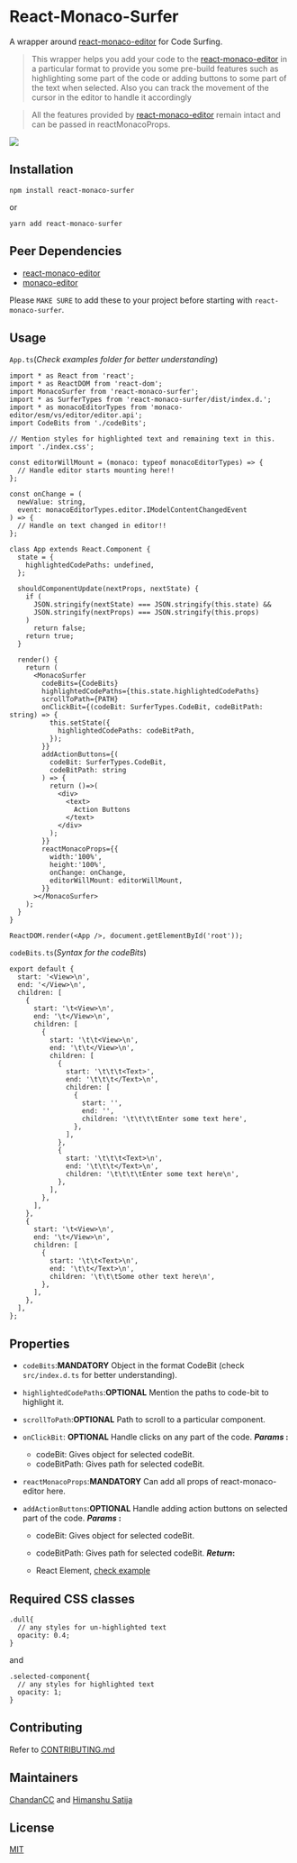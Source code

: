# React-Monaco-Surfer

A wrapper around [react-monaco-editor](https://github.com/react-monaco-editor/react-monaco-editor) for Code Surfing.

> This wrapper helps you add your code to the [react-monaco-editor](https://github.com/react-monaco-editor/react-monaco-editor) in a particular format to provide you some pre-build features such as highlighting some part of the code or adding buttons to some part of the text when selected. Also you can track the movement of the cursor in the editor to handle it accordingly

> All the features provided by [react-monaco-editor](https://github.com/react-monaco-editor/react-monaco-editor) remain intact and can be passed in reactMonacoProps.

![](react-monaco-surfer.gif)

## Installation

```
npm install react-monaco-surfer
```

or

```
yarn add react-monaco-surfer
```

## Peer Dependencies

- [react-monaco-editor](https://github.com/react-monaco-editor/react-monaco-editor)
- [monaco-editor](https://github.com/microsoft/monaco-editor)

Please `MAKE SURE` to add these to your project before starting with `react-monaco-surfer`.

## Usage

`App.ts`(_Check examples folder for better understanding_)

```
import * as React from 'react';
import * as ReactDOM from 'react-dom';
import MonacoSurfer from 'react-monaco-surfer';
import * as SurferTypes from 'react-monaco-surfer/dist/index.d.';
import * as monacoEditorTypes from 'monaco-editor/esm/vs/editor/editor.api';
import CodeBits from './codeBits';

// Mention styles for highlighted text and remaining text in this.
import './index.css';

const editorWillMount = (monaco: typeof monacoEditorTypes) => {
  // Handle editor starts mounting here!!
};

const onChange = (
  newValue: string,
  event: monacoEditorTypes.editor.IModelContentChangedEvent
) => {
  // Handle on text changed in editor!!
};

class App extends React.Component {
  state = {
    highlightedCodePaths: undefined,
  };

  shouldComponentUpdate(nextProps, nextState) {
    if (
      JSON.stringify(nextState) === JSON.stringify(this.state) &&
      JSON.stringify(nextProps) === JSON.stringify(this.props)
    )
      return false;
    return true;
  }

  render() {
    return (
      <MonacoSurfer
        codeBits={CodeBits}
        highlightedCodePaths={this.state.highlightedCodePaths}
        scrollToPath={PATH}
        onClickBit={(codeBit: SurferTypes.CodeBit, codeBitPath: string) => {
          this.setState({
            highlightedCodePaths: codeBitPath,
          });
        }}
        addActionButtons={(
          codeBit: SurferTypes.CodeBit,
          codeBitPath: string
        ) => {
          return ()=>(
            <div>
              <text>
                Action Buttons
              </text>
            </div>
          );
        }}
        reactMonacoProps={{
          width:'100%',
          height:'100%',
          onChange: onChange,
          editorWillMount: editorWillMount,
        }}
      ></MonacoSurfer>
    );
  }
}

ReactDOM.render(<App />, document.getElementById('root'));

```

`codeBits.ts`(_Syntax for the codeBits_)

```
export default {
  start: '<View>\n',
  end: '</View>\n',
  children: [
    {
      start: '\t<View>\n',
      end: '\t</View>\n',
      children: [
        {
          start: '\t\t<View>\n',
          end: '\t\t</View>\n',
          children: [
            {
              start: '\t\t\t<Text>',
              end: '\t\t\t</Text>\n',
              children: [
                {
                  start: '',
                  end: '',
                  children: '\t\t\t\tEnter some text here',
                },
              ],
            },
            {
              start: '\t\t\t<Text>\n',
              end: '\t\t\t</Text>\n',
              children: '\t\t\t\tEnter some text here\n',
            },
          ],
        },
      ],
    },
    {
      start: '\t<View>\n',
      end: '\t</View>\n',
      children: [
        {
          start: '\t\t<Text>\n',
          end: '\t\t</Text>\n',
          children: '\t\t\tSome other text here\n',
        },
      ],
    },
  ],
};
```

## Properties

- `codeBits`:**MANDATORY** Object in the format CodeBit (check `src/index.d.ts` for better understanding).

- `highlightedCodePaths`:**OPTIONAL** Mention the paths to code-bit to highlight it.

- `scrollToPath`:**OPTIONAL** Path to scroll to a particular component.

- `onClickBit`: **OPTIONAL** Handle clicks on any part of the code.
  **_Params_ :**

  - codeBit: Gives object for selected codeBit.
  - codeBitPath: Gives path for selected codeBit.

- `reactMonacoProps`:**MANDATORY** Can add all props of react-monaco-editor here.

- `addActionButtons`:**OPTIONAL** Handle adding action buttons on selected part of the code.
  **_Params_ :**

  - codeBit: Gives object for selected codeBit.
  - codeBitPath: Gives path for selected codeBit.
    **_Return_:**

  - React Element, [check example]("./example/index.tsx")

## Required CSS classes

```
.dull{
  // any styles for un-highlighted text
  opacity: 0.4;
}
```

and

```
.selected-component{
  // any styles for highlighted text
  opacity: 1;
}
```

## Contributing

Refer to [CONTRIBUTING.md](https://github.com/GeekyAnts/react-monaco-surfer/blob/master/CONTRIBUTING.md)

## Maintainers

[ChandanCC](https://github.com/ChandanCC) and [Himanshu Satija](https://github.com/himanshu-satija)

## License

[MIT](https://github.com/GeekyAnts/react-monaco-surfer/blob/master/LICENSE)
